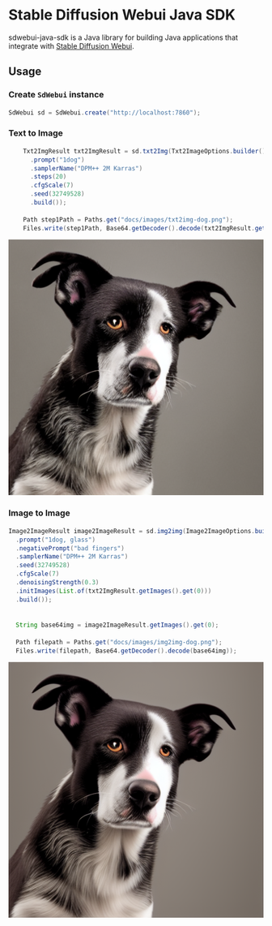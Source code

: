 # Stable Diffusion Webui Java SDK

sdwebui-java-sdk is a Java library  for building Java applications that integrate with [Stable Diffusion Webui](https://github.com/AUTOMATIC1111/stable-diffusion-webui).

## Usage

### Create `SdWebui` instance

```java
SdWebui sd = SdWebui.create("http://localhost:7860");
```

### Text to Image

```java
    Txt2ImgResult txt2ImgResult = sd.txt2Img(Txt2ImageOptions.builder()
      .prompt("1dog")
      .samplerName("DPM++ 2M Karras")
      .steps(20)
      .cfgScale(7)
      .seed(32749528)
      .build());

    Path step1Path = Paths.get("docs/images/txt2img-dog.png");
    Files.write(step1Path, Base64.getDecoder().decode(txt2ImgResult.getImages().get(0)));
```

![](docs/images/txt2img-dog.png)

### Image to Image

```java
Image2ImageResult image2ImageResult = sd.img2img(Image2ImageOptions.builder()
  .prompt("1dog, glass")
  .negativePrompt("bad fingers")
  .samplerName("DPM++ 2M Karras")
  .seed(32749528)
  .cfgScale(7)
  .denoisingStrength(0.3)
  .initImages(List.of(txt2ImgResult.getImages().get(0)))
  .build());


  String base64img = image2ImageResult.getImages().get(0);

  Path filepath = Paths.get("docs/images/img2img-dog.png");
  Files.write(filepath, Base64.getDecoder().decode(base64img));
```

![](docs/images/img2img-dog.png)